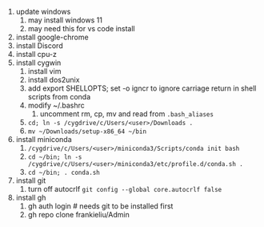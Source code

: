 
1. update windows
   1. may install windows 11
   1. may need this for vs code install
1. install google-chrome
1. install Discord
1. install cpu-z
1. install cygwin
   1. install vim
   1. install dos2unix
   1. add export SHELLOPTS; set -o igncr
      to ignore carriage return in shell scripts from conda
   1. modify ~/.bashrc
      1. uncomment rm, cp, mv and read from `.bash_aliases`
   1. `cd; ln -s /cygdrive/c/Users/<user>/Downloads .`
   1. `mv ~/Downloads/setup-x86_64 ~/bin`
1. install miniconda
   1. `/cygdrive/c/Users/<user>/miniconda3/Scripts/conda init bash`
   1. `cd ~/bin; ln -s /cygdrive/c/Users/<user>/miniconda3/etc/profile.d/conda.sh .`
   1. `cd ~/bin; . conda.sh`
1. install git
   1. turn off autocrlf
      `git config --global core.autocrlf false`
1. install gh
   1. gh auth login # needs git to be installed first
   1. gh repo clone frankieliu/Admin
